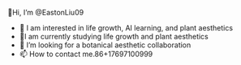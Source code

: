 👋Hi, I’m @EastonLiu09
- 👀 I am interested in life growth, AI learning, and plant aesthetics
- 🌱I am currently studying life growth and plant aesthetics
- 💞️ I’m looking for a botanical aesthetic collaboration
- 📫 How to contact me.86+17697100999

<!---
EastonLiu09/EastonLiu09 is a ✨ special ✨ repository because its `README.md` (this file) appears on your GitHub profile.
You can click the Preview link to take a look at your changes.
--->
